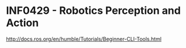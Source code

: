 # INF0429 - Robotics Perception and Action

http://docs.ros.org/en/humble/Tutorials/Beginner-CLI-Tools.html

